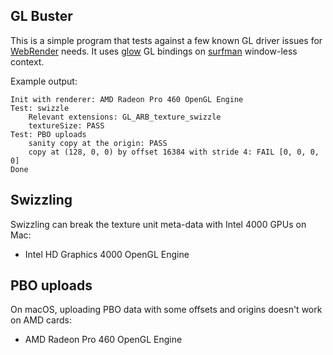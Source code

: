 ## GL Buster

This is a simple program that tests against a few known GL driver issues for [WebRender](https://github.com/servo/webrender) needs. It uses [glow](https://github.com/grovesNL/glow) GL bindings on [surfman](https://github.com/servo/surfman) window-less context.

Example output:
```
Init with renderer: AMD Radeon Pro 460 OpenGL Engine
Test: swizzle
	Relevant extensions: GL_ARB_texture_swizzle
	textureSize: PASS
Test: PBO uploads
	sanity copy at the origin: PASS
	copy at (128, 0, 0) by offset 16384 with stride 4: FAIL [0, 0, 0, 0]
Done
```
## Swizzling

Swizzling can break the texture unit meta-data with Intel 4000 GPUs on Mac:
- Intel HD Graphics 4000 OpenGL Engine

## PBO uploads

On macOS, uploading PBO data with some offsets and origins doesn't work on AMD cards:
- AMD Radeon Pro 460 OpenGL Engine

